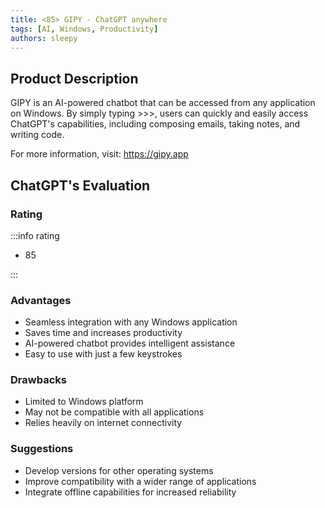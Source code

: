 ```yaml
---
title: <85> GIPY - ChatGPT anywhere
tags: [AI, Windows, Productivity]
authors: sleepy
---
```


## Product Description

GIPY is an AI-powered chatbot that can be accessed from any application on Windows. By simply typing &gt;&gt;&gt;, users can quickly and easily access ChatGPT's capabilities, including composing emails, taking notes, and writing code.

For more information, visit: https://gipy.app

## ChatGPT's Evaluation

### Rating

:::info rating

- 85

:::

### Advantages

- Seamless integration with any Windows application
- Saves time and increases productivity
- AI-powered chatbot provides intelligent assistance
- Easy to use with just a few keystrokes


### Drawbacks

- Limited to Windows platform
- May not be compatible with all applications
- Relies heavily on internet connectivity

### Suggestions

- Develop versions for other operating systems
- Improve compatibility with a wider range of applications
- Integrate offline capabilities for increased reliability
